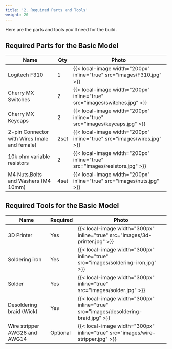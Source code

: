 ```yaml
---
title: '2. Required Parts and Tools'
weight: 20
---
```


Here are the parts and tools you'll need for the build.

## Required Parts for the Basic Model

| Name                                         | Qty  | Photo                                                                      |
| -------------------------------------------- | ---- | -------------------------------------------------------------------------- |
| Logitech F310                                | 1    | {{< local-image width="200px" inline="true" src="images/F310.jpg" >}}      |
| Cherry MX Switches                           | 2    | {{< local-image width="200px" inline="true" src="images/switches.jpg" >}}  |
| Cherry MX Keycaps                            | 2    | {{< local-image width="200px" inline="true" src="images/keycaps.jpg" >}}   |
| 2-pin Connector with Wires (male and female) | 2set | {{< local-image width="200px" inline="true" src="images/wires.jpg" >}}     |
| 10k ohm variable resistors                   | 2    | {{< local-image width="200px" inline="true" src="images/resistors.jpg" >}} |
| M4 Nuts,Bolts and Washers (M4 10mm)          | 4set | {{< local-image width="200px" inline="true" src="images/nuts.jpg" >}}      |

## Required Tools for the Basic Model

| Name                          | Required | Photo                                                                |
| ----------------------------- | -------- | -------------------------------------------------------------------- |
| 3D Printer                    | Yes      | {{< local-image width="300px" inline="true" src="images/3d-printer.jpg" >}}        |
| Soldering iron                | Yes      | {{< local-image width="300px" inline="true" src="images/soldering-iron.jpg" >}}    |
| Solder                        | Yes      | {{< local-image width="300px" inline="true" src="images/solder.jpg" >}}            |
| Desoldering braid (Wick)      | Yes      | {{< local-image width="300px" inline="true" src="images/desoldering-braid.jpg" >}} |
| Wire stripper AWG28 and AWG14 | Optional | {{< local-image width="300px" inline="true" src="images/wire-stripper.jpg" >}}     |
